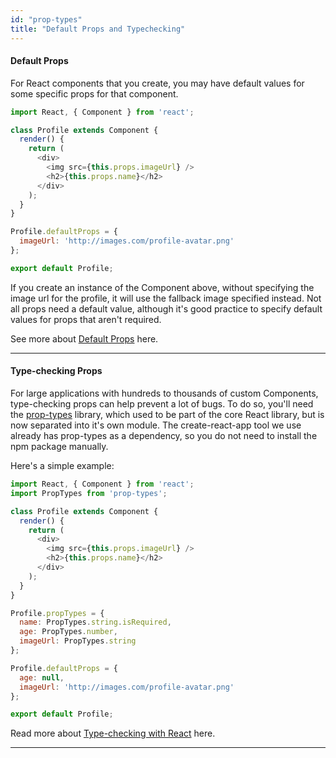 ```yaml
---
id: "prop-types"
title: "Default Props and Typechecking"
---
```


#### Default Props

For React components that you create, you may have default values for some specific props for that component.

```js
import React, { Component } from 'react';

class Profile extends Component {
  render() {
    return (
      <div>
        <img src={this.props.imageUrl} />
        <h2>{this.props.name}</h2>
      </div>
    );
  }
}

Profile.defaultProps = {
  imageUrl: 'http://images.com/profile-avatar.png'
};

export default Profile;
```

If you create an instance of the Component above, without specifying the image url for the profile, it will use the fallback image specified instead. Not all props need a default value, although it's good practice to specify default values for props that aren't required.

See more about [Default Props](https://reactjs.org/docs/typechecking-with-proptypes.html#default-prop-values) here.

---

#### Type-checking Props

For large applications with hundreds to thousands of custom Components, type-checking props can help prevent a lot of bugs. To do so, you'll need the [prop-types](https://github.com/facebook/prop-types) library, which used to be part of the core React library, but is now separated into it's own module. The create-react-app tool we use already has prop-types as a dependency, so you do not need to install the npm package manually.

Here's a simple example:

```js
import React, { Component } from 'react';
import PropTypes from 'prop-types';

class Profile extends Component {
  render() {
    return (
      <div>
        <img src={this.props.imageUrl} />
        <h2>{this.props.name}</h2>
      </div>
    );
  }
}

Profile.propTypes = {
  name: PropTypes.string.isRequired,
  age: PropTypes.number,
  imageUrl: PropTypes.string
};

Profile.defaultProps = {
  age: null,
  imageUrl: 'http://images.com/profile-avatar.png'
};

export default Profile;
```

Read more about [Type-checking with React](https://reactjs.org/docs/typechecking-with-proptypes.html) here.

---
